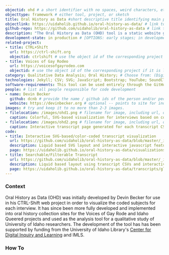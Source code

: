```yaml
---
objectid: ohd # a short identifier with no spaces, weird characters, etc.
objecttype: framework # either tool, project, or sketch
title: Oral History as Data #short descriptive title identifying main purpose/use and possibly technology
objectlink: https://uidaholib.github.io/oral-history-as-data/ # link to the main tool/project site
github-repo: https://github.com/uidaholib/oral-history-as-data # link to the main tool/project github repository, only if different
description: "The Oral History as Data (OHD) tool is a static website generator that allows users to analyze and publish coded oral history or qualitative interview files." # short description providing contextual information about the uses, technologies, examples, tools, and/or category the recipe addresses
development-state: in production # [OPTIONS: early stages; in development; in production ]
related-project: 
- title: CTRL+Shift
  url: https://ctrl-shift.org
  objectid: ctrlshift # use the object id of the corresponding project if it is listed in Lib-STATIC; if not, leave blank
- title: Voices of Gay Rodeo
  url: https://voicesofgayrodeo.com  
  objectid: # use the object id of the corresponding project if it is listed in Lib-STATIC; if not, leave blank
category: Qualitative Data Analysis; Oral History; # Choose from: (Digital Collection; Institutional Repository; Research Guide; Qualitative Data Analysis; Oral History; Library Website; Critical Edition; OER; screwing-around;) or, if you have to, add a new one
technologies: Jekyll; CSV; SVG; JavaScript; Bootstrap; YouTube; SoundCloud; Vimeo;	# list the required technologies (broadly speaking) important to and/or necessary for your recipe; separate by semi-colon. Include the site generator first. Example: jekyll; bootstrap;svg;
software-requirements: This tool can be used entirely through the GitHub.com web interface, and the generated website can be published via GitHub pages. To use the tool on a local computer, you would need to install Git, Ruby, and Jekyll. # Free text statement describing software installs required before getting started on a local computer.
people: # list all people responsible for code development
- name: Devin Becker
  github: dcnb # provide the name / github ids of the person and/or people developing this recipe; separate multiple people by semi-colon
  website: https://devinbecker.org # optional -- points to site for individual. 
images: # try and keep it to no more than 2-3 images. 
- filelocation: /images/ohd1.png # filename for image, including url, or extension and folder of this repository (i.e. '/images/picture.jpg')
  caption: Colorful, SVG-based visualization for interviews based on coded subjects.  # caption for image
- filelocation: /images/ohd2.png # filename for image, including url, or extension and folder of this repository (i.e. '/images/picture.jpg')
  caption: Interactive transcript page generated for each transcript CSV.  # caption for image  
code: 
- title: Interactive SVG-based/color-coded transcript visualization
  url: https://github.com/uidaholib/oral-history-as-data/blob/master/_includes/js/visualization-js.html; https://github.com/uidaholib/oral-history-as-data/blob/master/_layouts/visualization.html # link to where people can view the piece of code, preferabbly in a GitHub repo
  description: Liquid based SVG layout and interactive javascript features combine to build the color-coded horizontal bars that allow users to investigate transcripts via coded subjects. # brief description of the piece of code and how it's used. 
  page: https://uidaholib.github.io/oral-history-as-data/visualizations.html # url of page where this code works
- title: Searchable/Filterable Transcript
  url: https://github.com/uidaholib/oral-history-as-data/blob/master/_includes/js/transcript-js.html; https://github.com/uidaholib/oral-history-as-data/blob/master/_layouts/transcript.html # link to where people can view the piece of code, preferabbly in a GitHub repo
  description: Liquid based layout using transcript CSVs and interactive javascript features for creating the search- and filter-able transcripts, using URL parameters and Liquid. Paremeters enable linked sharing.  # brief description of the piece of code and how it's used. 
  page: https://uidaholib.github.io/oral-history-as-data/transcripts/gluck.html?filter=career # url of page where this code works
---
```


### Context

Oral History as Data (OHD) was initially developed by Devin Becker for use in his CTRL-Shift web project in order to visualize the coded subjects for each interview. It has since been more fully developed and implemented into oral history collection sites for the Voices of Gay Rode and Idaho Queered projects and used as the analysis tool for a qualitative study of University of Idaho researchers. The development of the tool has has been supported by funding from the University of Idaho Library's [Center for Digital Inquiry and Learning](http://cdil.lib.uidaho.edu) and IMLS.

### How To 

